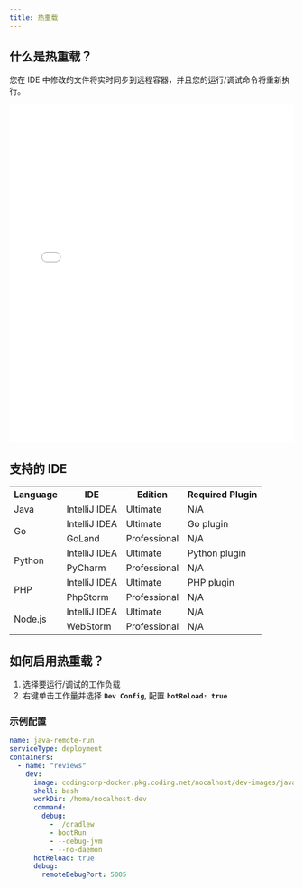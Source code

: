 ```yaml
---
title: 热重载
---
```


## 什么是热重载？

您在 IDE 中修改的文件将实时同步到远程容器，并且您的运行/调试命令将重新执行。

<iframe width="100%" height="600" src="//player.bilibili.com/player.html?aid=335688273&bvid=BV1sR4y1p7RM&cid=415232002&page=1" scrolling="no" border="0" frameborder="no" framespacing="0" allowfullscreen="true"> </iframe>

## 支持的 IDE

<table>
  <tbody>
    <tr>
      <th>Language</th>
      <th>IDE</th>
      <th>Edition</th>
      <th>Required Plugin</th>
    </tr>
    <tr>
      <td>Java</td>
      <td>IntelliJ IDEA</td>
      <td>Ultimate</td>
      <td>N/A</td>
    </tr>
    <tr>
      <td rowSpan="2">Go</td>
      <td>IntelliJ IDEA</td>
      <td>Ultimate</td>
      <td>Go plugin</td>
    </tr>
    <tr>
      <td>GoLand</td>
      <td>Professional</td>
      <td>N/A</td>
    </tr>
    <tr>
      <td rowSpan="2">Python</td>
      <td>IntelliJ IDEA</td>
      <td>Ultimate</td>
      <td>Python plugin</td>
    </tr>
    <tr>
      <td>PyCharm</td>
      <td>Professional</td>
      <td>N/A</td>
    </tr>
    <tr>
      <td rowSpan="2">PHP</td>
      <td>IntelliJ IDEA</td>
      <td>Ultimate</td>
      <td>PHP plugin</td>
    </tr>
    <tr>
      <td>PhpStorm</td>
      <td>Professional</td>
      <td>N/A</td>
    </tr>
    <tr>
      <td rowSpan="2">Node.js</td>
      <td>IntelliJ IDEA</td>
      <td>Ultimate</td>
      <td>N/A</td>
    </tr>
    <tr>
      <td>WebStorm</td>
      <td>Professional</td>
      <td>N/A</td>
    </tr>
  </tbody>
</table>

## 如何启用热重载？

1. 选择要运行/调试的工作负载
2. 右键单击工作量并选择 **`Dev Config`**, 配置 **`hotReload: true`**

### 示例配置

```yaml title="Nocalhost Configs"
name: java-remote-run
serviceType: deployment
containers:
  - name: "reviews"
    dev:
      image: codingcorp-docker.pkg.coding.net/nocalhost/dev-images/java:latest
      shell: bash
      workDir: /home/nocalhost-dev
      command:
        debug:
          - ./gradlew
          - bootRun
          - --debug-jvm
          - --no-daemon
      hotReload: true
      debug:
        remoteDebugPort: 5005
```
